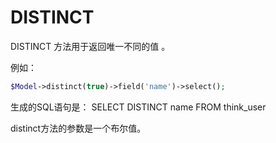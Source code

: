 # DISTINCT

DISTINCT 方法用于返回唯一不同的值 。

例如：

```php
$Model->distinct(true)->field('name')->select();
```

生成的SQL语句是： SELECT DISTINCT name FROM think_user

distinct方法的参数是一个布尔值。

